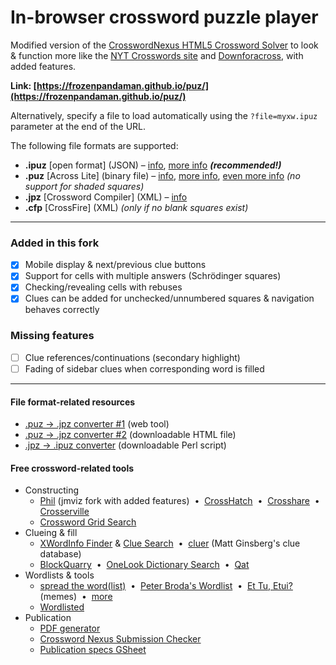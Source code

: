 # In-browser crossword puzzle player

Modified version of the [CrosswordNexus HTML5 Crossword Solver](https://github.com/crosswordnexus/html5-crossword-solver) to look & function more like the [NYT Crosswords site](https://www.nytimes.com/crosswords) and [Downforacross](https://github.com/downforacross/downforacross.com), with added features.

**Link: [https://frozenpandaman.github.io/puz/](https://frozenpandaman.github.io/puz/)**

Alternatively, specify a file to load automatically using the `?file=myxw.ipuz` parameter at the end of the URL.

The following file formats are supported:

 - **.ipuz** [open format] (JSON) – [info](http://www.ipuz.org/), [more info](http://fileformats.archiveteam.org/wiki/IPUZ) **_(recommended!)_**
 - **.puz** [Across Lite] (binary file) – [info](https://code.google.com/archive/p/puz/wikis/FileFormat.wiki), [more info](http://fileformats.archiveteam.org/wiki/PUZ_(crossword_puzzles)), [even more info](https://www.litsoft.com/across/docs/AcrossTextFormat.pdf) _(no support for shaded squares)_
 - **.jpz** [Crossword Compiler] (XML) – [info](http://crossword.info/docs/puzzle.xsd.html)
 - **.cfp** [CrossFire] (XML) _(only if no blank squares exist)_

---

### Added in this fork
- [x] Mobile display & next/previous clue buttons
- [x] Support for cells with multiple answers (Schrödinger squares)
- [x] Checking/revealing cells with rebuses
- [x] Clues can be added for unchecked/unnumbered squares & navigation behaves correctly

### Missing features

 - [ ] Clue references/continuations (secondary highlight)
 - [ ] Fading of sidebar clues when corresponding word is filled

---

#### File format-related resources

 * [.puz → .jpz converter #1](https://jpd236.github.io/kotwords/crossword.html) (web tool)
 * [.puz → .jpz converter #2](https://github.com/crosswordnexus/crossword-tools/blob/main/jscrossword/index.html) (downloadable HTML file)
 * [.jpz → .ipuz converter](https://sourceforge.net/p/jpz2ipuz/code/HEAD/tree/jpz2ipuz.pl) (downloadable Perl script)

#### Free crossword-related tools

 * Constructing
   * [Phil](https://www.jmviz.dev/Phil/) (jmviz fork with added features) &nbsp;•&nbsp; [CrossHatch](https://ben4808.github.io/) &nbsp;•&nbsp; [Crosshare](https://crosshare.org/construct) &nbsp;•&nbsp; [Crosserville](https://www.crosserville.com/)
   * [Crossword Grid Search](https://ugleh.com/gridsearch/)
 * Clueing & fill
   * [XWordInfo Finder](https://www.xwordinfo.com/Finder) &amp; [Clue Search](https://www.xwordinfo.com/SearchClues) &nbsp;•&nbsp; [cluer](https://tiwwdty.com/clue/) (Matt Ginsberg's clue database)
   * [BlockQuarry](https://blockquarry.net/) &nbsp;•&nbsp; [OneLook Dictionary Search](https://www.onelook.com/) &nbsp;•&nbsp; [Qat](https://www.quinapalus.com/cgi-bin/qat)
 * Wordlists & tools
   * [spread the word(list)](https://www.spreadthewordlist.com/wordlist) &nbsp;•&nbsp; [Peter Broda's Wordlist](https://peterbroda.me/crosswords/wordlist/) &nbsp;•&nbsp; [Et Tu, Etui?](https://ettuetui.blogspot.com/2021/07/one-year-of-et-tu-etui.html) (memes) &nbsp;•&nbsp; [more](https://old.reddit.com/r/crossword/comments/nqsuku/all_the_downloadable_word_lists_ive_been_able_to/)
   * [Wordlisted](https://aaronson.org/wordlisted/)
 * Publication
   * [PDF generator](https://njyoon.github.io/pdf)
   * [Crossword Nexus Submission Checker](https://crosswordnexus.com/apps/submission_check/)
   * [Publication specs GSheet](https://docs.google.com/spreadsheets/d/12HGynb2VpJR2akQPT7iCMUBXxqcwzmk3kJjic8F24Kk/edit?usp=sharing)
